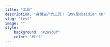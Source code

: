 ```yaml
---
title: "工具"
description: "赛博生产力工具！（99%是obsidian XD"
slug: "test"
image: ""
style:
    background: "#2a9d8f"
    color: "#fff"
---
```


